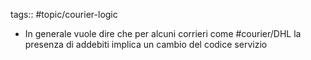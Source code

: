 tags:: #topic/courier-logic

- In generale vuole dire che per alcuni corrieri come #courier/DHL la presenza di addebiti implica un cambio del codice servizio